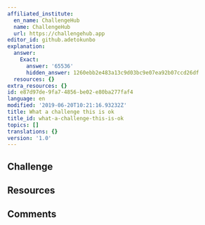```yaml
---
affiliated_institute:
  en_name: ChallengeHub
  name: ChallengeHub
  url: https://challengehub.app
editor_id: github.adetokunbo
explanation:
  answer:
    Exact:
      answer: '65536'
      hidden_answer: 1260ebb2e483a13c9d03bc9e07ea92b07ccd26df
  resources: {}
extra_resources: {}
id: e87d97de-9fa7-4856-be02-e80ba277faf4
language: en
modified: '2019-06-20T10:21:16.93232Z'
title: What a challenge this is ok
title_id: what-a-challenge-this-is-ok
topics: []
translations: {}
version: '1.0'
---
```


## Challenge



## Resources



## Comments




